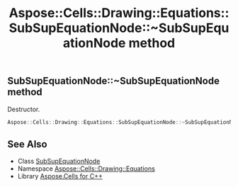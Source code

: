 ﻿---
title: Aspose::Cells::Drawing::Equations::SubSupEquationNode::~SubSupEquationNode method
linktitle: ~SubSupEquationNode
second_title: Aspose.Cells for C++ API Reference
description: 'Aspose::Cells::Drawing::Equations::SubSupEquationNode::~SubSupEquationNode method. Destructor in C++.'
type: docs
weight: 200
url: /cpp/aspose.cells.drawing.equations/subsupequationnode/~subsupequationnode/
---
## SubSupEquationNode::~SubSupEquationNode method


Destructor.

```cpp
Aspose::Cells::Drawing::Equations::SubSupEquationNode::~SubSupEquationNode()
```

## See Also

* Class [SubSupEquationNode](../)
* Namespace [Aspose::Cells::Drawing::Equations](../../)
* Library [Aspose.Cells for C++](../../../)
